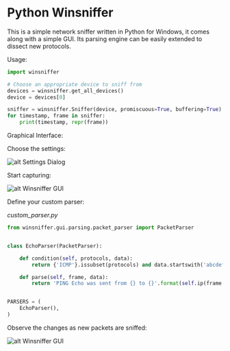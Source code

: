 # Python Winsniffer #

This is a simple network sniffer written in Python for Windows, it comes along with a simple GUI.
Its parsing engine can be easily extended to dissect new protocols.

Usage:
```python
import winsniffer

# Choose an appropriate device to sniff from
devices = winsniffer.get_all_devices()
device = devices[0]

sniffer = winsniffer.Sniffer(device, promiscuous=True, buffering=True)
for timestamp, frame in sniffer:
    print(timestamp, repr(frame))
```


Graphical Interface:


Choose the settings:

![alt Settings Dialog](https://i.imgur.com/vdqBQVD.png)

Start capturing:

![alt Winsniffer GUI](https://i.imgur.com/fFYqwk8.png)

Define your custom parser:

*custom_parser.py*
```python
from winsniffer.gui.parsing.packet_parser import PacketParser


class EchoParser(PacketParser):

    def condition(self, protocols, data):
        return {'ICMP'}.issubset(protocols) and data.startswith('abcdef')

    def parse(self, frame, data):
        return 'PING Echo was sent from {} to {}'.format(self.ip(frame.data.src), self.ip(frame.data.dst))


PARSERS = (
    EchoParser(),
)
```


Observe the changes as new packets are sniffed:

![alt Winsniffer GUI](https://i.imgur.com/hML2eZ3.png)


